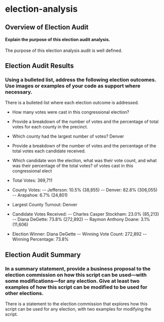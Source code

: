 # election-analysis

## Overview of Election Audit

#### Explain the purpose of this election audit analysis.
The purpose of this election analysis audit is well defined. 

## Election Audit Results

### Using a bulleted list, address the following election outcomes. Use images or examples of your code as support where necessary.
There is a bulleted list where each election outcome is addressed. 

- How many votes were cast in this congressional election? 
- Provide a breakdown of the number of votes and the percentage of total votes for each county in the precinct.
- Which county had the largest number of votes? Denver
- Provide a breakdown of the number of votes and the percentage of the total votes each candidate received.
- Which candidate won the election, what was their vote count, and what was their percentage of the total votes? of votes cast in this congressional elect

- Total Votes: 369,711

- County Votes:
-- Jefferson: 10.5% (38,855)
-- Denver: 82.8% (306,055)
-- Arapahoe: 6.7% (24,801)

- Largest County Turnout: Denver

- Candidate Votes Received: 
-- Charles Casper Stockham: 23.0% (85,213)
-- Diana DeGette: 73.8% (272,892)
-- Raymon Anthony Doane: 3.1% (11,606)

- Election Winner: Diana DeGette
-- Winning Vote Count: 272,892
-- Winning Percentage: 73.8%


## Election Audit Summary

### In a summary statement, provide a business proposal to the election commission on how this script can be used—with some modifications—for any election. Give at least two examples of how this script can be modified to be used for other elections.
There is a statement to the election commission that explores how this script can be used for any election, with two examples for modifying the script. 
